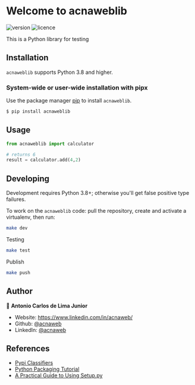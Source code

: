 # Welcome to acnaweblib

![version](https://img.shields.io/badge/version-0.1.19-blue.svg?cacheSeconds=2592000) 
![licence](https://img.shields.io/badge/licence-MIT-green.svg?cacheSeconds=2592000)

This is a Python library for testing

## Installation

`acnaweblib` supports Python 3.8 and higher.

### System-wide or user-wide installation with pipx

Use the package manager [pip](https://pip.pypa.io/en/stable/) to install `acnaweblib`.

```bash
$ pip install acnaweblib
```

## Usage

```python
from acnaweblib import calculator

# returns 6
result = calculator.add(4,2)

```

## Developing

Development requires Python 3.8+; otherwise you'll get false positive type failures.

To work on the `acnaweblib` code: pull the repository, create and activate a virtualenv, then run:

```bash
make dev
```

Testing

```bash
make test
```

Publish

```bash
make push
```



## Author

👤 **Antonio Carlos de Lima Junior**

* Website: https://www.linkedin.com/in/acnaweb/
* Github: [@acnaweb](https://github.com/acnaweb)
* LinkedIn: [@acnaweb](https://linkedin.com/in/acnaweb)


## References

- [Pypi Classifiers](https://pypi.org/classifiers/)
- [Python Packaging Tutorial](https://www.devdungeon.com/content/python-packaging-tutorial)
- [A Practical Guide to Using Setup.py](https://godatadriven.com/blog/a-practical-guide-to-using-setup-py/)